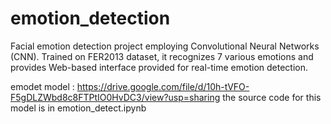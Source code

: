 # emotion_detection

Facial emotion detection project employing Convolutional Neural Networks (CNN). Trained on FER2013 dataset, it recognizes 7 various emotions and provides Web-based interface provided for real-time emotion detection.

 emodet model : https://drive.google.com/file/d/10h-tVFO-F5gDLZWbd8c8FTPtIO0HvDC3/view?usp=sharing
the source code for this model is in emotion_detect.ipynb

